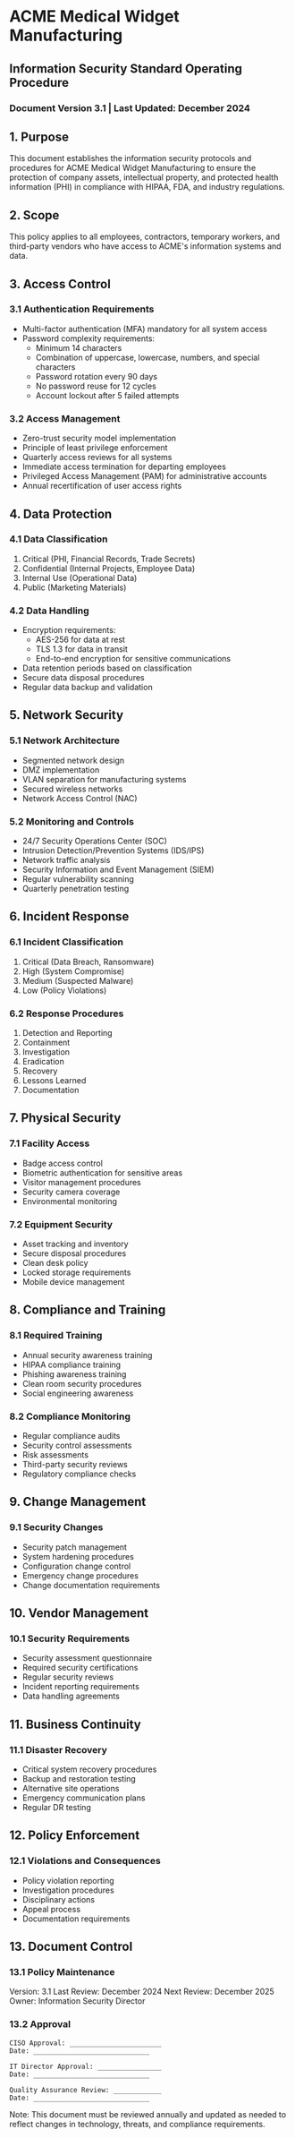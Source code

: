 # ACME Medical Widget Manufacturing
## Information Security Standard Operating Procedure
### Document Version 3.1 | Last Updated: December 2024

## 1. Purpose
This document establishes the information security protocols and procedures for ACME Medical Widget Manufacturing to ensure the protection of company assets, intellectual property, and protected health information (PHI) in compliance with HIPAA, FDA, and industry regulations.

## 2. Scope
This policy applies to all employees, contractors, temporary workers, and third-party vendors who have access to ACME's information systems and data.

## 3. Access Control

### 3.1 Authentication Requirements
- Multi-factor authentication (MFA) mandatory for all system access
- Password complexity requirements:
  - Minimum 14 characters
  - Combination of uppercase, lowercase, numbers, and special characters
  - Password rotation every 90 days
  - No password reuse for 12 cycles
  - Account lockout after 5 failed attempts

### 3.2 Access Management
- Zero-trust security model implementation
- Principle of least privilege enforcement
- Quarterly access reviews for all systems
- Immediate access termination for departing employees
- Privileged Access Management (PAM) for administrative accounts
- Annual recertification of user access rights

## 4. Data Protection

### 4.1 Data Classification
1. Critical (PHI, Financial Records, Trade Secrets)
2. Confidential (Internal Projects, Employee Data)
3. Internal Use (Operational Data)
4. Public (Marketing Materials)

### 4.2 Data Handling
- Encryption requirements:
  - AES-256 for data at rest
  - TLS 1.3 for data in transit
  - End-to-end encryption for sensitive communications
- Data retention periods based on classification
- Secure data disposal procedures
- Regular data backup and validation

## 5. Network Security

### 5.1 Network Architecture
- Segmented network design
- DMZ implementation
- VLAN separation for manufacturing systems
- Secured wireless networks
- Network Access Control (NAC)

### 5.2 Monitoring and Controls
- 24/7 Security Operations Center (SOC)
- Intrusion Detection/Prevention Systems (IDS/IPS)
- Network traffic analysis
- Security Information and Event Management (SIEM)
- Regular vulnerability scanning
- Quarterly penetration testing

## 6. Incident Response

### 6.1 Incident Classification
1. Critical (Data Breach, Ransomware)
2. High (System Compromise)
3. Medium (Suspected Malware)
4. Low (Policy Violations)

### 6.2 Response Procedures
1. Detection and Reporting
2. Containment
3. Investigation
4. Eradication
5. Recovery
6. Lessons Learned
7. Documentation

## 7. Physical Security

### 7.1 Facility Access
- Badge access control
- Biometric authentication for sensitive areas
- Visitor management procedures
- Security camera coverage
- Environmental monitoring

### 7.2 Equipment Security
- Asset tracking and inventory
- Secure disposal procedures
- Clean desk policy
- Locked storage requirements
- Mobile device management

## 8. Compliance and Training

### 8.1 Required Training
- Annual security awareness training
- HIPAA compliance training
- Phishing awareness training
- Clean room security procedures
- Social engineering awareness

### 8.2 Compliance Monitoring
- Regular compliance audits
- Security control assessments
- Risk assessments
- Third-party security reviews
- Regulatory compliance checks

## 9. Change Management

### 9.1 Security Changes
- Security patch management
- System hardening procedures
- Configuration change control
- Emergency change procedures
- Change documentation requirements

## 10. Vendor Management

### 10.1 Security Requirements
- Security assessment questionnaire
- Required security certifications
- Regular security reviews
- Incident reporting requirements
- Data handling agreements

## 11. Business Continuity

### 11.1 Disaster Recovery
- Critical system recovery procedures
- Backup and restoration testing
- Alternative site operations
- Emergency communication plans
- Regular DR testing

## 12. Policy Enforcement

### 12.1 Violations and Consequences
- Policy violation reporting
- Investigation procedures
- Disciplinary actions
- Appeal process
- Documentation requirements

## 13. Document Control

### 13.1 Policy Maintenance
Version: 3.1
Last Review: December 2024
Next Review: December 2025
Owner: Information Security Director

### 13.2 Approval

```
CISO Approval: _______________________
Date: _____________________________

IT Director Approval: ________________
Date: _____________________________

Quality Assurance Review: ____________
Date: _____________________________
```

Note: This document must be reviewed annually and updated as needed to reflect changes in technology, threats, and compliance requirements.